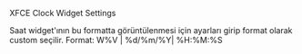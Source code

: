 XFCE Clock Widget Settings

Saat widget'ının bu formatta görüntülenmesi için ayarları girip format olarak custom seçilir. 
Format: 
W%V | %d/%m/%Y| %H:%M:%S